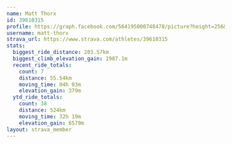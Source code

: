 ```yaml
---
name: Matt Thorx
id: 39610315
profile: https://graph.facebook.com/564195000748478/picture?height=256&width=256
username: matt-thorx
strava_url: https://www.strava.com/athletes/39610315
stats:
  biggest_ride_distance: 203.57km
  biggest_climb_elevation_gain: 1987.1m
  recent_ride_totals:
    count: 7
    distance: 55.54km
    moving_time: 04h 03m
    elevation_gain: 379m
  ytd_ride_totals:
    count: 38
    distance: 524km
    moving_time: 32h 19m
    elevation_gain: 6579m
layout: strava_member
--- 
```

